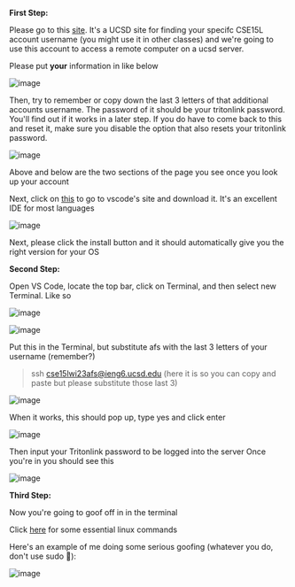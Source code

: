 **First Step:**  


Please go to this [site](https://sdacs.ucsd.edu/~icc/index.php). It's a UCSD site for finding your specifc CSE15L account username (you might use it in other classes) and we're going to use this account to access a remote computer on a ucsd server.

Please put **your** information in like below  

![image](https://maximpodgore.github.io/cse15l-lab-reports/img1.png)  

Then, try to remember or copy down the last 3 letters of that additional accounts username. The password of it should be your tritonlink password. You'll find out if it works in a later step. If you do have to come back to this and reset it, make sure you disable the option that also resets your tritonlink password.  

![image](https://maximpodgore.github.io/cse15l-lab-reports/img2.png)  

Above and below are the two sections of the page you see once you look up your account

Next, click on [this](https://code.visualstudio.com/) to go to vscode's site and download it. It's an excellent IDE for most languages

![image](https://maximpodgore.github.io/cse15l-lab-reports/img3.png)  

Next, please click the install button and it should automatically give you the right version for your OS

**Second Step:**  

Open VS Code, locate the top bar, click on Terminal, and then select new Terminal. Like so  

![image](https://user-images.githubusercontent.com/56902053/214762802-a67f502a-7397-40fc-9b11-4fac39289f97.png)  

![image](https://user-images.githubusercontent.com/56902053/214762893-9ec54187-db96-4dcd-8202-7a811aa64ac9.png)

Put this in the Terminal, but substitute afs with the last 3 letters of your username (remember?)
> ssh cse15lwi23afs@ieng6.ucsd.edu
(here it is so you can copy and paste but please substitute those last 3)

![image](https://maximpodgore.github.io/cse15l-lab-reports/img4.png)  

When it works, this should pop up, type yes and click enter

![image](https://maximpodgore.github.io/cse15l-lab-reports/img5.png)  

Then input your Tritonlink password to be logged into the server
Once you're in you should see this  

![image](https://maximpodgore.github.io/cse15l-lab-reports/img6.png)  

**Third Step:**  

Now you're going to goof off in in the terminal  

Click [here](https://opensource.com/article/22/5/essential-linux-commands) for some essential linux commands    

Here's an example of me doing some serious goofing (whatever you do, don't use sudo 🔫): 

![image](https://maximpodgore.github.io/cse15l-lab-reports/img7.png)  



